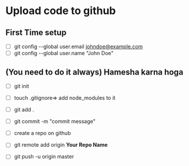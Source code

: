 # Upload code to github 
## First Time setup
- [ ] git config --global user.email johndoe@example.com
- [ ] git config --global user.name "John Doe"
## (You need to do it always) Hamesha karna hoga 
- [ ] git init
- [ ] touch .gitignore=> add node_modules to it
- [ ] git add .
- [ ] git commit -m "commit message"
- [ ] create a repo on github
- [ ] git remote add origin **Your Repo Name**
- [ ] git push -u origin master

